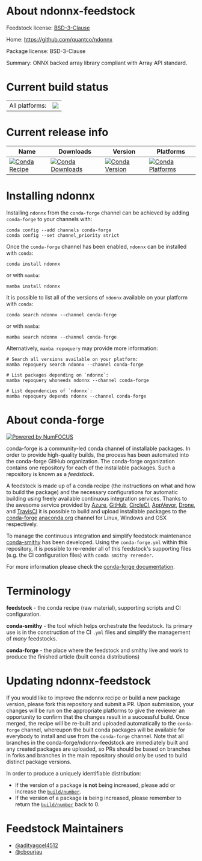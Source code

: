 About ndonnx-feedstock
======================

Feedstock license: [BSD-3-Clause](https://github.com/conda-forge/ndonnx-feedstock/blob/main/LICENSE.txt)

Home: https://github.com/quantco/ndonnx

Package license: BSD-3-Clause

Summary: ONNX backed array library compliant with Array API standard.

Current build status
====================


<table><tr><td>All platforms:</td>
    <td>
      <a href="https://dev.azure.com/conda-forge/feedstock-builds/_build/latest?definitionId=22594&branchName=main">
        <img src="https://dev.azure.com/conda-forge/feedstock-builds/_apis/build/status/ndonnx-feedstock?branchName=main">
      </a>
    </td>
  </tr>
</table>

Current release info
====================

| Name | Downloads | Version | Platforms |
| --- | --- | --- | --- |
| [![Conda Recipe](https://img.shields.io/badge/recipe-ndonnx-green.svg)](https://anaconda.org/conda-forge/ndonnx) | [![Conda Downloads](https://img.shields.io/conda/dn/conda-forge/ndonnx.svg)](https://anaconda.org/conda-forge/ndonnx) | [![Conda Version](https://img.shields.io/conda/vn/conda-forge/ndonnx.svg)](https://anaconda.org/conda-forge/ndonnx) | [![Conda Platforms](https://img.shields.io/conda/pn/conda-forge/ndonnx.svg)](https://anaconda.org/conda-forge/ndonnx) |

Installing ndonnx
=================

Installing `ndonnx` from the `conda-forge` channel can be achieved by adding `conda-forge` to your channels with:

```
conda config --add channels conda-forge
conda config --set channel_priority strict
```

Once the `conda-forge` channel has been enabled, `ndonnx` can be installed with `conda`:

```
conda install ndonnx
```

or with `mamba`:

```
mamba install ndonnx
```

It is possible to list all of the versions of `ndonnx` available on your platform with `conda`:

```
conda search ndonnx --channel conda-forge
```

or with `mamba`:

```
mamba search ndonnx --channel conda-forge
```

Alternatively, `mamba repoquery` may provide more information:

```
# Search all versions available on your platform:
mamba repoquery search ndonnx --channel conda-forge

# List packages depending on `ndonnx`:
mamba repoquery whoneeds ndonnx --channel conda-forge

# List dependencies of `ndonnx`:
mamba repoquery depends ndonnx --channel conda-forge
```


About conda-forge
=================

[![Powered by
NumFOCUS](https://img.shields.io/badge/powered%20by-NumFOCUS-orange.svg?style=flat&colorA=E1523D&colorB=007D8A)](https://numfocus.org)

conda-forge is a community-led conda channel of installable packages.
In order to provide high-quality builds, the process has been automated into the
conda-forge GitHub organization. The conda-forge organization contains one repository
for each of the installable packages. Such a repository is known as a *feedstock*.

A feedstock is made up of a conda recipe (the instructions on what and how to build
the package) and the necessary configurations for automatic building using freely
available continuous integration services. Thanks to the awesome service provided by
[Azure](https://azure.microsoft.com/en-us/services/devops/), [GitHub](https://github.com/),
[CircleCI](https://circleci.com/), [AppVeyor](https://www.appveyor.com/),
[Drone](https://cloud.drone.io/welcome), and [TravisCI](https://travis-ci.com/)
it is possible to build and upload installable packages to the
[conda-forge](https://anaconda.org/conda-forge) [anaconda.org](https://anaconda.org/)
channel for Linux, Windows and OSX respectively.

To manage the continuous integration and simplify feedstock maintenance
[conda-smithy](https://github.com/conda-forge/conda-smithy) has been developed.
Using the ``conda-forge.yml`` within this repository, it is possible to re-render all of
this feedstock's supporting files (e.g. the CI configuration files) with ``conda smithy rerender``.

For more information please check the [conda-forge documentation](https://conda-forge.org/docs/).

Terminology
===========

**feedstock** - the conda recipe (raw material), supporting scripts and CI configuration.

**conda-smithy** - the tool which helps orchestrate the feedstock.
                   Its primary use is in the construction of the CI ``.yml`` files
                   and simplify the management of *many* feedstocks.

**conda-forge** - the place where the feedstock and smithy live and work to
                  produce the finished article (built conda distributions)


Updating ndonnx-feedstock
=========================

If you would like to improve the ndonnx recipe or build a new
package version, please fork this repository and submit a PR. Upon submission,
your changes will be run on the appropriate platforms to give the reviewer an
opportunity to confirm that the changes result in a successful build. Once
merged, the recipe will be re-built and uploaded automatically to the
`conda-forge` channel, whereupon the built conda packages will be available for
everybody to install and use from the `conda-forge` channel.
Note that all branches in the conda-forge/ndonnx-feedstock are
immediately built and any created packages are uploaded, so PRs should be based
on branches in forks and branches in the main repository should only be used to
build distinct package versions.

In order to produce a uniquely identifiable distribution:
 * If the version of a package **is not** being increased, please add or increase
   the [``build/number``](https://docs.conda.io/projects/conda-build/en/latest/resources/define-metadata.html#build-number-and-string).
 * If the version of a package **is** being increased, please remember to return
   the [``build/number``](https://docs.conda.io/projects/conda-build/en/latest/resources/define-metadata.html#build-number-and-string)
   back to 0.

Feedstock Maintainers
=====================

* [@adityagoel4512](https://github.com/adityagoel4512/)
* [@cbourjau](https://github.com/cbourjau/)

